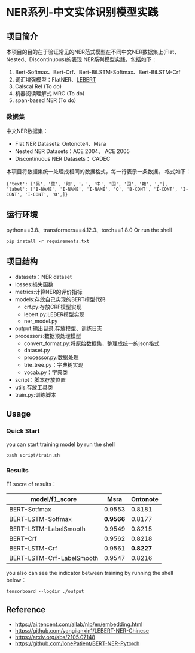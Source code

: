# NER系列-中文实体识别模型实践

## 项目简介
本项目的目的在于验证常见的NER范式模型在不同中文NER数据集上(Flat、Nested、Discontinuous)的表现
NER系列模型实践，包括如下：
1. Bert-Softmax、Bert-Crf、Bert-BiLSTM-Softmax、Bert-BiLSTM-Crf
2. 词汇增强模型：FlatNER、[LEBERT](https://arxiv.org/abs/2105.07148)
3. Calscal Rel (To do)
4. 机器阅读理解式 MRC (To do)
5. span-based NER (To do)

### 数据集

中文NER数据集：

- Flat NER Datasets: Ontonote4、Msra
- Nested NER Datasets：ACE 2004、 ACE 2005
- Discontinuous NER Datasets： CADEC

本项目将数据集统一处理成相同的数据格式，每一行表示一条数据。
格式如下：
```
{'text': ['吴', '重', '阳', '，', '中', '国', '国', '籍', ','], 
'label': ['B-NAME', 'I-NAME', 'I-NAME', 'O', 'B-CONT', 'I-CONT', 'I-CONT', 'I-CONT', 'O',]}
```

## 运行环境
python==3.8、transformers==4.12.3、torch==1.8.0
Or run the shell
```
pip install -r requirements.txt
```

## 项目结构

- datasets：NER dataset
- losses:损失函数
- metrics:计算NER的评价指标
- models:存放自己实现的BERT模型代码
    - crf.py:存放CRF模型实现
    - lebert.py:LEBER模型实现
    - ner_model.py
- output:输出目录,存放模型、训练日志
- processors:数据预处理模型
    - convert_format.py:将原始数据集，整理成统一的json格式
    - dataset.py
    - processor.py:数据处理
    - trie_tree.py：字典树实现
    - vocab.py：字典类
- script：脚本存放位置
- utils:存放工具类
- train.py:训练脚本

## Usage

### Quick Start

you can start training model by run the shell
```
bash script/train.sh
```


### Results

F1 socre of results：

| model/f1_score            | Msra       | Ontonote   |
|---------------------------|------------|------------|
| BERT-Sotfmax              | 0.9553     | 0.8181     |
| BERT-LSTM-Sotfmax         | __0.9566__ | 0.8177     |
| BERT-LSTM-LabelSmooth     | 0.9549     | 0.8215     |
| BERT+Crf                  | 0.9562     | 0.8218     |
| BERT-LSTM-Crf             | 0.9561     | __0.8227__ |
| BERT-LSTM-Crf-LabelSmooth | 0.9547     | 0.8216     |

you also can see the indicator between training by running the shell below：
```
tensorboard --logdir ./output 
```


## Reference

- https://ai.tencent.com/ailab/nlp/en/embedding.html
- https://github.com/yangjianxin1/LEBERT-NER-Chinese
- https://arxiv.org/abs/2105.07148
- https://github.com/lonePatient/BERT-NER-Pytorch








